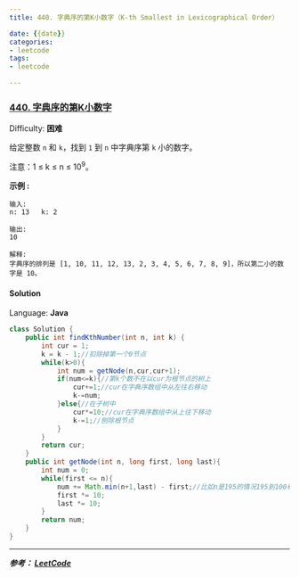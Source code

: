 ```yaml
---
title: 440. 字典序的第K小数字（K-th Smallest in Lexicographical Order）

date: {{date}}
categories:
- leetcode
tags:
- leetcode

---
```

### [440\. 字典序的第K小数字](https://leetcode-cn.com/problems/k-th-smallest-in-lexicographical-order/)

Difficulty: **困难**


给定整数 `n` 和 `k`，找到 `1` 到 `n` 中字典序第 `k` 小的数字。

注意：1 ≤ k ≤ n ≤ 10<sup>9</sup>。

**示例 :**

```
输入:
n: 13   k: 2

输出:
10

解释:
字典序的排列是 [1, 10, 11, 12, 13, 2, 3, 4, 5, 6, 7, 8, 9]，所以第二小的数字是 10。
```


#### Solution

Language: **Java**


```Java
class Solution {
    public int findKthNumber(int n, int k) {
        int cur = 1;
        k = k - 1;//扣除掉第一个0节点
        while(k>0){
            int num = getNode(n,cur,cur+1);
            if(num<=k){//第k个数不在以cur为根节点的树上
                cur+=1;//cur在字典序数组中从左往右移动
                k-=num;
            }else{//在子树中
                cur*=10;//cur在字典序数组中从上往下移动
                k-=1;//刨除根节点
            }
        }
        return cur;
    }
    public int getNode(int n, long first, long last){
        int num = 0;
        while(first <= n){
            num += Math.min(n+1,last) - first;//比如n是195的情况195到100有96个数
            first *= 10;
            last *= 10;
        }
        return num;
    }
}
```

---
***参考：
[LeetCode](https://leetcode-cn.com/problems/k-th-smallest-in-lexicographical-order/)***
